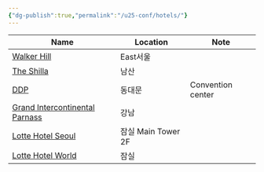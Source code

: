 ```yaml
---
{"dg-publish":true,"permalink":"/u25-conf/hotels/"}
---
```



| Name | Location | Note |
| ---- | ---- | ---- |
| [Walker Hill](https://www.walkerhill.com/grandwalkerhillseoul/convention/Meeting) | East서울 |  |
| [The Shilla](https://www.shilla.net/seoul/meetingevent/mtGrandBallRoom.do#ad-image-0) | 남산 |  |
| [DDP](https://deep.ddp.or.kr/introduce/a001.do) | 동대문 | Convention center |
| [Grand Intercontinental Parnass](https://seoul.intercontinental.com/grandicparnas/eng/meeting/GrandBallRoom) | 강남 |  |
| [Lotte Hotel Seoul](https://www.lottehotel.com/seoul-hotel/en/wedding-conference/banquet-halls/crystal-ballroom.html) | 잠실 Main Tower 2F |  |
| [Lotte Hotel World](https://www.lottehotel.com/world-hotel/en/wedding-conference/banquet-halls/crystal-ballroom.html) | 잠실<br> |  |
